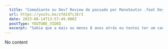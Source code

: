 ```yaml
---
  title: "Comediante ou Dev? Review do passado por ManoSoutin .feat Deyvin do Multiverso"
  url: https://youtu.be/zYAIdTcJErI
  date: 2023-08-14T13:57:49.000Z
  postType: YOUTUBE_VIDEO
  excerpt: "Sabia que a mais ou menos 8 anos atrás eu tentei ter um canal de COMÉDIA no YouTube? Numa pegada mais descontraída e rumo aos 100k inscritos, hoje vamos fazer um review do multiverso inspirado no @manodeyvin baeado nesse Mário da realidade paralela que parece outra pessoa ahsuhsuahuas, bora ver?! 🧑‍💻"
---
```

  
  No content
  